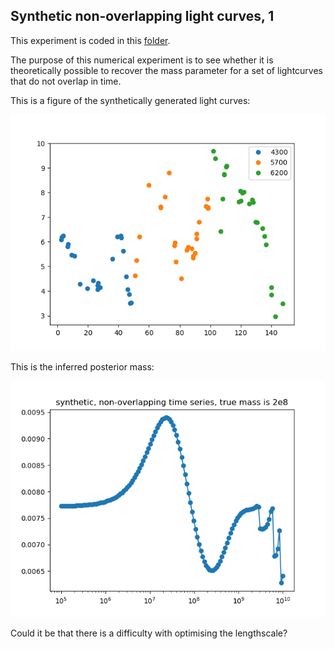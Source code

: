 ## Synthetic non-overlapping light curves, 1

This experiment is coded in this [folder](Synthetics/Experiment3/).

The purpose of this numerical experiment is to see whether it is theoretically possible to recover the mass parameter for a set of lightcurves that do not overlap in time.

This is a figure of the synthetically generated light curves:

![Non_overlapping_lightcurves](Synthetics/Experiment3/lightcurves.png)

This is the inferred posterior mass:

![posterior_mass](Synthetics/Experiment3/posteriormass.png)

Could it be that there is a difficulty with optimising the lengthscale?
